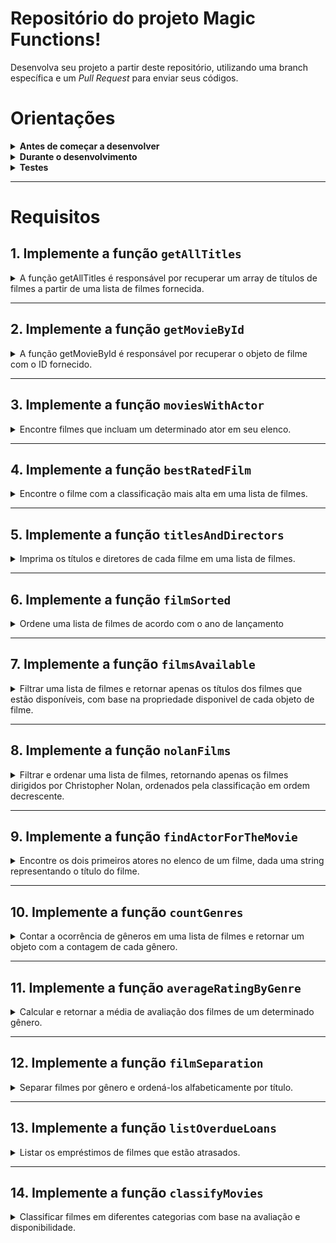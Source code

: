 
# Repositório do projeto Magic Functions!

Desenvolva seu projeto a partir deste repositório, utilizando uma branch específica e um _Pull Request_ para enviar seus códigos.

# Orientações
	
<details>
<summary><strong>Antes de começar a desenvolver</strong></summary><br />

1. Clone o repositório

	*  Use o comando: `git clone git@github.com:UnifelDesenvolvimentoWeb/magic-functions.git`

* Entre na pasta do repositório que você acabou de clonar:

	*  `cd magic-functions`

2. Instale as dependências

	* Para isso, use o seguinte comando: `npm install`

3. Crie uma branch a partir da branch `master`

	* Verifique se você está na branch `master`
	  * Exemplo: `git branch`
	* Se não estiver, mude para a branch `master`
	  * Exemplo: `git checkout master`
	* Agora, crie uma branch para qual você vai submeter os `commits` do seu projeto:
		* Você deve criar uma branch no seguinte formato: `nome-de-usuario-nome-do-projeto`
		* Exemplo: `git checkout -b maria-magic-functions`

4. Desenvolva algum requisito do projeto e logo em seguida adicione as mudanças ao _stage_ do Git e faça um `commit`
	* Verifique que as mudanças ainda não estão no _stage_
	  * Exemplo: `git status` (os arquivos no diretório `src` devem aparecer em vermelho)

	* Adicione o novo arquivo ao _stage_ do Git
	  * Exemplo: `git add .` (adicionando todas as mudanças - _que estavam em vermelho_ - ao stage do Git)
	  *  `git status` (deve aparecer listado os arquivos do diretório `src` em verde)

	* Faça o `commit` inicial
	  * Exemplo: `git commit -m 'iniciando o projeto - requisito 01.'` (fazendo o primeiro commit)
	*  `git status` (deve aparecer uma mensagem tipo _nothing to commit_ )

5. Adicione a sua branch com o novo `commit` ao repositório remoto

	* Usando o exemplo anterior: `git push -u origin maria-magic-functions`


**Atenção: essa etapa de PR só executa uma vez**

6. Crie um novo `Pull Request`  _(PR)_
	* Vá até a página de _Pull Requests_ do [repositório no GitHub](https://github.com/UnifelDesenvolvimentoWeb/magic-functions/pulls)
	* Clique no botão verde _"New pull request"_
	* Clique na caixa de seleção _"Compare"_ e escolha a sua branch **com atenção**
	* Coloque um título para o seu _Pull Request_
    * Exemplo: _"Cria tela de busca"_
	* Clique no botão verde _"Create pull request"_
	* Adicione uma descrição para o _Pull Request_ e clique no botão verde _"Create pull request"_
	* Volte até a [página de _Pull Requests_ do repositório](https://github.com/UnifelDesenvolvimentoWeb/magic-functions/pulls) e confira que o seu _Pull Request_ está criado.
	
</details>
	
<details>
<summary><strong>Durante o desenvolvimento</strong></summary><br />
	
* Faça `commits` das alterações que você fizer no código regularmente;
	
* Lembre-se de sempre após um (ou alguns) `commits` atualizar o repositório remoto;
	
* Os comandos que você utilizará com mais frequência são:
	
1. `git status` _(para verificar o que está em vermelho - fora do stage - e o que está em verde - no stage)_;
	
2. `git add` _(para adicionar arquivos ao stage do Git)_;
	
3. `git commit` _(para criar um commit com os arquivos que estão no stage do Git)_;
	
4. `git push -u origin nome-da-branch` _(para enviar o commit para o repositório remoto na primeira vez que fizer o `push` de uma nova branch)_;
	
5. `git push` _(para enviar o commit para o repositório remoto após o passo anterior)_.
	
</details>
	
<details>
<summary><strong>Testes</strong></summary><br />

Para que os testes sejam executados localmente, verifique se a versão do node na sua máquina é a `16` ou superior:

```bash
node -v
```

Caso a versão seja diferente, você pode utilizar o `nvm` para trocar de versão com o seguinte comando:

```bash
nvm use 16
```
	
Para testar todas funções no terminal, basta executar o comando abaixo:
	
```bash
npm test
```

Caso queira testar apenas uma função rode o comando abaixo:

```bash
npm test nome-do-arquivo
```

Por exemplo:

```bash
npm test 11-averageRatingByGenre.test
```
Ou somente o número:
```bash
npm test 11
```
</details>

---

# Requisitos

## 1. Implemente a função `getAllTitles`

<details>
  <summary>
  A função getAllTitles é responsável por recuperar um array de títulos de filmes a partir de uma lista de filmes fornecida.
  </summary> <br />

- Faça com que a função `getAllTitles` possa receber vários parâmetros;

- Retorne um array de títulos de filmes quando a função é chamada com entrada válida.;

- Retorne um array vazio quando a função é chamada com um array de entrada vazio.

**O que será testado:**

Caso receba um array de filmes por ex:
 <code>[  {
    id: 1,
    titulo: "Cidade de Deus",
    diretor: "Fernando Meirelles",
    genero: ["Drama", "Crime"],
    ...
   },
   {
    id: 2,
    titulo: "Jogos Mortais",
    diretor: "James Wan",
    genero: ["Terror", "Suspense"],
    ...
   }
   ...
  ]
  </code>

  Exemplo de saída:

  <code>["Cidade de Deus", "Jogos Mortais", ...] </code>

</details>

---

## 2. Implemente a função `getMovieById`

<details>
  <summary>
  A função getMovieById é responsável por recuperar o objeto de filme com o ID fornecido.
  </summary> <br />

- A função recebe o parâmetro `id`: que representa o id do filme a ser pesquisado.

- Utilize diretamente na função os filmes que vem no array de objetos que se encontra dentro do arquivo

- Retorne o objeto completo do filme com o ID fornecido. O objeto retornado deve ser igual ao filme correspondente no array de filmes.

- Deve retornar undefined se nenhum filme com o ID fornecido for encontrado.

- Deve retornar undefined se o parâmetro de ID não for fornecido.

- Deve retornar undefined se o parâmetro de ID não for um número.

- Deve retornar undefined se o parâmetro de ID não for fornecido.

**O que será testado:**

- Ao passar um ID de um filme é retornado o objeto respectivamente de ID

</details>

---

## 3. Implemente a função `moviesWithActor`

<details>
  <summary>
    Encontre filmes que incluam um determinado ator em seu elenco.
  </summary> <br />

- A função recebe o parâmetro `actor`: Uma string que representa o nome do ator a ser pesquisado.

- Utilize diretamente na função os filmes que vem no array de objetos que se encontra dentro do arquivo

- Retorne uma lista de objetos de filmes que representam os filmes que incluem o ator dado. Se nenhum filme corresponder aos critérios, um array vazio será retornada.

**O que será testado:**

- A função deve pesquisar em uma coleção de filmes e suas informações de elenco associadas.
  Deve identificar filmes que possuem o ator especificado em seu elenco.
  Deve retornar um array contendo esses filmes correspondentes.
	
</details>

---

## 4. Implemente a função `bestRatedFilm`

<details>
  <summary>
    Encontre o filme com a classificação mais alta em uma lista de filmes.
  </summary> <br />

  - Recebe o parâmetro `movies`: Uma lista de objetos de filmes, onde cada objeto possui uma propriedade `rating` que representa a classificação do filme.

  - Retorna o filme com a classificação mais alta na lista. Se a lista estiver vazia, retorna `undefined`

  **O que será testado:**

  - Se houver vários filmes com a classificação mais alta quando fornecida uma lista de filmes com classificações válidas, a função deve retornar o primeiro filme encontrado na lista.

  - Se a lista estiver vazia, a função deve retornar `undefined`

</details>

---

## 5. Implemente a função `titlesAndDirectors`

<details>
  <summary>
    Imprima os títulos e diretores de cada filme em uma lista de filmes.
  </summary> <br />

- Recebe o parâmetro `movies` que é um array contendo a lista de filmes 

**O que será testado:**

- A função deve iterar pelo array de filmes e imprimir no console o título e o diretor de cada filme no formato `"Título: {título} - Diretor: {diretor}"`.
  Deve lidar com diferentes cenários de entrada:
  Listas vazias não devem produzir nenhuma saída.
  Listas com um único filme devem imprimir as informações desse filme.

</details>

---

## 6. Implemente a função `filmSorted`

<details>
  <summary>
    Ordene uma lista de filmes de acordo com o ano de lançamento
  </summary> <br />

- Recebe o parâmetro `movies` que é um array contendo a lista de filmes

- Retorne uma nova lista de filmes ordenada pelo ano de lançamento, em ordem crescente.

**O que será testado:**

- A função deve criar um novo array de filmes ordenada pelo ano de lançamento.
  Não deve modificar o array original de filmes que foi fornecida como entrada.
  Deve lidar com diferentes cenários de entrada:
   array vazios devem resultar em array vazios.


</details>

---

## 7. Implemente a função `filmsAvailable`

<details>
  <summary>
    Filtrar uma lista de filmes e retornar apenas os títulos dos filmes que estão disponíveis, com base na propriedade disponivel de cada objeto de filme.
  </summary> <br />

- Recebe o parâmetro `movies` que é um array contendo a lista de filmes

- Retorna uma array de títulos de filmes disponíveis, onde cada título é uma string.

**O que será testado:**
- Identificar os filmes que possuem a propriedade disponivel como true.
  Deve criar um novo array contendo apenas os títulos desses filmes disponíveis.
  Deve lidar com diferentes cenários de entrada:
  array vazios devem resultar em array vazios.
  array com todos os filmes indisponíveis devem resultar em array vazios.
</details>

---

## 8. Implemente a função `nolanFilms`

<details>
  <summary>
    Filtrar e ordenar uma lista de filmes, retornando apenas os filmes dirigidos por Christopher Nolan, ordenados pela classificação em ordem decrescente.
  </summary> <br />

  - Recebe o parâmetro `movies` que é um array contendo a lista de filmes

  - Deve filtrar, mantendo apenas esses filmes dirigidos por Nolan.

  - Deve classificar o array filtrado pela propriedade avaliacao em ordem decrescente.

  - Deve retornar o array ordenado.

**O que será testado:**

- Retorne um novo array contendo apenas os filmes dirigidos por Christopher Nolan, ordenados pela classificação em ordem decrescente.

</details>

---

## 9. Implemente a função `findActorForTheMovie`

<details>
  <summary>
    Encontre os dois primeiros atores no elenco de um filme, dada uma string representando o título do filme.
  </summary> <br />

- Utilize diretamente na função os filmes que vem no array de objetos que se encontra dentro do arquivo

- Recebe o parâmetro `movieTitle`: Uma string representando o título do filme.

- Retorne um array contendo os dois primeiros nomes de atores do elenco do filme, ou uma mensagem de erro caso o filme não seja encontrado, ou o elenco seja indefinido, ou o título seja inválido.

**O que será testado:**

- Caso o filme seja encontrado, a função deve retornar um array contendo os dois primeiros nomes de atores do elenco do filme.

- Caso o filme não seja encontrado, ou o elenco seja indefinido, ou o título seja inválido, a função deve retornar uma mensagem de erro específica para cada caso.

- A função deve retornar uma mensagem de erro `"Filme não encontrado."` quando fornecido um título inválido.

- A função deve retornar uma mensagem de erro `"Filme não encontrado."` quando o filme possui elenco indefinido ou quando o título for nulo ou quando o título for uma string vazia..
</details>

---

## 10. Implemente a função `countGenres`

<details>
  <summary>
    Contar a ocorrência de gêneros em uma lista de filmes e retornar um objeto com a contagem de cada gênero.
  </summary> <br />

 - Recebe o parâmetro `movies` que é um array contendo a lista de filmes

 - A função deve retornar um objeto vazio quando a lista de filmes estiver vazia.

 - A função deve lidar corretamente com filmes que possuem gêneros repetidos, contabilizando-os de forma adequada.

 - A função deve retornar um objeto vazio quando todos os filmes na lista não possuem gêneros.

**O que será testado:**

- Retorne um objeto onde as chaves são os nomes dos gêneros e os valores são as respectivas contagens de ocorrências.

- Recebendo um array de filmes deve retornar:
- Exemplo de saída:
  <code>[
   "Aventura": 5,
    "Ação": 7,
    "Comédia": 1,
    "Drama": 4,
    ...
  ]</code>

</details>

---

## 11. Implemente a função `averageRatingByGenre`

<details>
  <summary>
    Calcular e retornar a média de avaliação dos filmes de um determinado gênero.
  </summary> <br />

- Recebe o parâmetro `genre`: Uma string representando o gênero do filme.

- Utilize diretamente na função os filmes que vem no array de objetos que se encontra dentro do arquivo

- A função deve buscar todos os filmes do gênero fornecido

- Caso não haja filmes para o gênero fornecido, a função deve retornar uma mensagem informando isso.

- Se houver filmes do gênero, a função deve calcular a soma de suas avaliações e dividir pelo número de filmes.

- A média de avaliação deve ser formatada com duas casas decimais e inserida em uma string informativa.


**O que será testado:**

- Retorne uma string contendo a média de avaliação dos filmes do gênero fornecido, formatada com duas casas decimais, ou uma mensagem de erro indicando:
- Ausência de filmes para o gênero fornecido.
- Parâmetro genre ausente, inválido (não string) ou vazio.

- a função deve retornar a mensagem `"O parâmetro é obrigatório."` quando a função não receber o parâmetro `genre` ou quando for uma `string` vazia no parâmetro

- a função deve retornar a mensagem `"O parâmetro tem que ser uma string."` quando a função receber no parâmetro `genre` um valor do tipo `number`

- a função deve retornar a mensagem `"Não há filmes do gênero Filme Clássico."` quando por exemplo a função receber no parâmetro `genre` um valor `"Filme Clássico"`

</details>

---

## 12. Implemente a função `filmSeparation`

<details>
  <summary>
    Separar filmes por gênero e ordená-los alfabeticamente por título.
  </summary> <br />

- Recebe o parâmetro `movies` que é um array de objetos contendo a lista de filmes

- Recebe o parâmetro `details` que é um booleano com padrão `true`. Parâmetro opcional indicando se deve incluir detalhes dos filmes na separação.

- Para cada filme:
  Criar uma lista para o gênero correspondente se ele ainda não existir no objeto de saída.
  Adicionar o filme à lista do gênero correspondente.
  Se o parâmetro details for true, incluir os detalhes do filme no objeto adicionado.
  Ordenar alfabeticamente cada objeto de filmes por título.
  Retornar o objeto final contendo todos os gêneros e seus filmes separados.

- A função deve separar os filmes corretamente por gênero, mesmo quando cada filme possui vários gêneros.
- A função deve ordenar alfabeticamente os filmes dentro de cada gênero.
- A função deve excluir os detalhes dos filmes quando o parâmetro `details` for `false`.
- A função deve retornar um objeto vazio quando a lista de filmes estiver vazia.
- A função deve retornar um objeto vazio quando a lista de filmes estiver vazia.
**O que será testado:**
- Retorna um objeto onde as chaves são os gêneros e os valores são listas de objetos de filmes pertencentes a esses gêneros. Cada objeto de filme pode incluir detalhes se o parâmetro details for true.

- Quando o parâmetro de `details` for `true`
Exemplo de saída:
<code>{
  "Comédia": [{"anoLancamento": 2009, "avaliacao": 7.7, "diretor": "Todd Phillips", "id": 25, "titulo": "Se Beber, Não Case"}], 
  "Drama": [{"anoLancamento": 2018, "avaliacao": 7.5, "diretor": "John Krasinski", "id": 24, "titulo": "Um Lugar Silencioso"}],
  "Suspense": [{"anoLancamento": 2018, "avaliacao": 7.5, "diretor": "John Krasinski", "id": 24, "titulo": "Um Lugar Silencioso"}], 
}</code>

- Quando o parâmetro de `details` for `false`
Exemplo de saída: <code>{
  "Aventura": ["Gladiador"], "Ação": ["Gladiador"], 
  "Comédia": ["Esqueceram de Mim"], 
  "Drama": ["A Chegada", "Clube da Luta", "Gladiador", "Interestelar"], 
}</code>

</details>

---

## 13. Implemente a função `listOverdueLoans`

<details>
  <summary>
    Listar os empréstimos de filmes que estão atrasados.
  </summary> <br />

- Recebe o parâmetro `movies` que é um array contendo a lista de filmes

- `movies`: Uma lista de objetos de filmes, onde cada objeto possui propriedades como id, titulo, emprestimos (lista de objetos de empréstimos com propriedades como dataEmprestimo e dataDevolucao).

- Para cada empréstimo:
  Verificar se a `dataDevolucao` é anterior à data atual (considerando a data atual do sistema).
  Se estiver atrasado, adicionar o empréstimo ao array de objetos de empréstimos atrasados, incluindo as propriedades status e id do filme.
  Retornar a lista de empréstimos atrasados.

  Dica: pesquise sobre a implementação de <code> <strong> new Date(); </strong> </code>

- A função deve retornar um array vazio quando o array de filmes estiver vazia.

- A função deve retornar um array de objetos contendo apenas os empréstimos atrasados.

- A função deve retornar um array vazio quando não houver empréstimos atrasados.

- A função deve retornar um array vazio quando nenhum filme possuir empréstimos.

- A função deve retornar um array vazio quando todos os empréstimos ainda não estiverem vencidos.

**O que será testado:**

- Retorna um array de objetos de empréstimos que estão atrasados, onde cada objeto possui propriedades como `id`, `titulo`, `dataEmprestimo`, `dataDevolucao` e `status` (definido como "atrasado").


</details>

---

## 14. Implemente a função `classifyMovies`

<details>
  <summary>
    Classificar filmes em diferentes categorias com base na avaliação e disponibilidade.
  </summary> <br />

  - Recebe o parâmetro `movies` que é um array contendo a lista de filmes

  - Para cada filme:
  Classificar o filme por avaliação, adicionando-o à lista correspondente dentro do objeto avaliacao.
  Classificar o filme por disponibilidade, adicionando-o à lista correspondente dentro do objeto disponibilidade.
  Retornar o objeto final contendo a classificação dos filmes.

  - A função deve retornar um objeto com as propriedades avaliacao e disponibilidade, cada uma com as subpropriedades esperadas.

  - A função deve classificar os filmes em três intervalos de avaliação e ordená-los por título dentro de cada intervalo.

  - A função deve classificar os filmes como disponíveis ou indisponíveis e ordená-los por título dentro de cada categoria.

  - A função deve retornar um objeto com listas vazias para todas as categorias quando a entrada estiver vazia.

  - A função deve retornar uma lista vazia para filmes indisponíveis quando todos os filmes estiverem disponíveis.

**O que será testado:**

- Um objeto contendo as seguintes propriedades:
  `avaliacao`: Um objeto com três chaves representando intervalos de avaliação `("0-4.9", "5.0-7.9", "8.0-10.0")`. Cada chave possui um valor que é uma lista de filmes ordenados por título dentro do intervalo de avaliação correspondente.
  `disponibilidade`: Um objeto com duas chaves:
  `disponiveis`: Uma lista de filmes disponíveis (propriedade disponivel como true) ordenados por título.
  `naoDisponiveis`: Uma lista de filmes indisponíveis (propriedade disponivel como false) ordenados por título.

  - Quando informa um array de objetos contendo a lista de filmes
  Exemplo de saída:  <code>{
  avaliacao:  {
    '0-4.9': [],
    '5.0-7.9': [
      {
        titulo: "A Chegada",
        diretor: "Denis Villeneuve",
        genero: ["Ficção Científica", "Drama"],
        anoLancamento: 2016,
        avaliacao: 7.9,
      },
      {
        titulo: "Amor Além da Vida",
        diretor: "Vincent Ward",
        genero: ["Romance", "Fantasia"],
        anoLancamento: 1998,
        avaliacao: 7.1,
      },
      {
        titulo: "Esqueceram de Mim",
        diretor: "Chris Columbus",
        genero: ["Comédia", "Família"],
        anoLancamento: 1990,
        avaliacao: 7.6,
      }
    ],}
  }</code>

</details>

</details>
